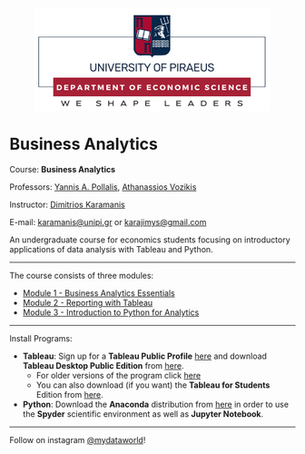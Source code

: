 <p align="center">
<img src="images/unipi_logo.png">
</p>

# Business Analytics

<!-- Economics Department, University of Piraeus, 18534 Piraeus, Greece -->

Course: **Business Analytics**

Professors: [Yannis A. Pollalis](https://www.unipi.gr/unipi/en/yannis.html), [Athanassios Vozikis](https://www.unipi.gr/unipi/en/avozik.html)

Instructor: [Dimitrios Karamanis](https://www.linkedin.com/in/dimitrios-karamanis/)

E-mail: karamanis@unipi.gr or karajimys@gmail.com

An undergraduate course for economics students focusing on introductory applications of data analysis with Tableau and Python.

------------------------------------------------------------------------------------------------------------------------
The course consists of three modules:
- [Module 1 - Business Analytics Essentials](https://github.com/karajimys/BusinessAnalytics/tree/main/Module%201%20-%20Business%20Analytics%20Essentials)
- [Module 2 - Reporting with Tableau](https://github.com/karajimys/BusinessAnalytics/tree/main/Module%202%20-%20Reporting%20with%20Tableau)
- [Module 3 - Introduction to Python for Analytics](https://github.com/karajimys/BusinessAnalytics/tree/main/Module%203%20-%20Introduction%20to%20Python%20for%20Analytics)
------------------------------------------------------------------------------------------------------------------------
Install Programs:

- **Tableau**: Sign up for a **Tableau Public Profile** [here](https://public.tableau.com/app/discover) and download **Tableau Desktop Public Edition** from [here](https://www.tableau.com/products/public/download). 
  - For older versions of the program click [here](https://www.tableau.com/support/releases?_ga=2.163094654.312440662.1665430260-281830350.1663861749)
  - You can also download (if you want) the **Tableau for Students** Edition from [here](https://www.tableau.com/academic/students).
- **Python**: Download the **Anaconda** distribution from [here](https://www.anaconda.com/products/distribution) in order to use the **Spyder** scientific environment as well as **Jupyter Notebook**. 

------------------------------------------------------------------------------------------------------------------------
Follow on instagram [@mydataworld](https://www.instagram.com/mydataworld/?hl=en)!


